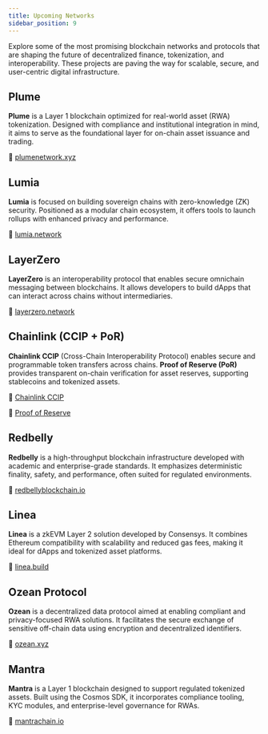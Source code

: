 ```yaml
---
title: Upcoming Networks
sidebar_position: 9
---
```


Explore some of the most promising blockchain networks and protocols that are shaping the future of decentralized finance, tokenization, and interoperability. These projects are paving the way for scalable, secure, and user-centric digital infrastructure.

## Plume

**Plume** is a Layer 1 blockchain optimized for real-world asset (RWA) tokenization. Designed with compliance and institutional integration in mind, it aims to serve as the foundational layer for on-chain asset issuance and trading.

🔗 [plumenetwork.xyz](https://plumenetwork.xyz)

## Lumia

**Lumia** is focused on building sovereign chains with zero-knowledge (ZK) security. Positioned as a modular chain ecosystem, it offers tools to launch rollups with enhanced privacy and performance.

🔗 [lumia.network](https://www.lumia.network)

## LayerZero

**LayerZero** is an interoperability protocol that enables secure omnichain messaging between blockchains. It allows developers to build dApps that can interact across chains without intermediaries.

🔗 [layerzero.network](https://layerzero.network)

## Chainlink (CCIP + PoR)

**Chainlink CCIP** (Cross-Chain Interoperability Protocol) enables secure and programmable token transfers across chains. **Proof of Reserve (PoR)** provides transparent on-chain verification for asset reserves, supporting stablecoins and tokenized assets.

🔗 [Chainlink CCIP](https://chain.link/cross-chain)

🔗 [Proof of Reserve](https://chain.link/proof-of-reserve)

## Redbelly

**Redbelly** is a high-throughput blockchain infrastructure developed with academic and enterprise-grade standards. It emphasizes deterministic finality, safety, and performance, often suited for regulated environments.

🔗 [redbellyblockchain.io](https://www.redbellyblockchain.io)

## Linea

**Linea** is a zkEVM Layer 2 solution developed by Consensys. It combines Ethereum compatibility with scalability and reduced gas fees, making it ideal for dApps and tokenized asset platforms.

🔗 [linea.build](https://www.linea.build)

## Ozean Protocol

**Ozean** is a decentralized data protocol aimed at enabling compliant and privacy-focused RWA solutions. It facilitates the secure exchange of sensitive off-chain data using encryption and decentralized identifiers.

🔗 [ozean.xyz](https://www.ozean.xyz)

## Mantra

**Mantra** is a Layer 1 blockchain designed to support regulated tokenized assets. Built using the Cosmos SDK, it incorporates compliance tooling, KYC modules, and enterprise-level governance for RWAs.

🔗 [mantrachain.io](https://www.mantrachain.io)
